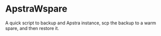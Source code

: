 # ApstraWspare
A quick script to backup and Apstra instance, scp the backup to a warm spare, and then restore it.
